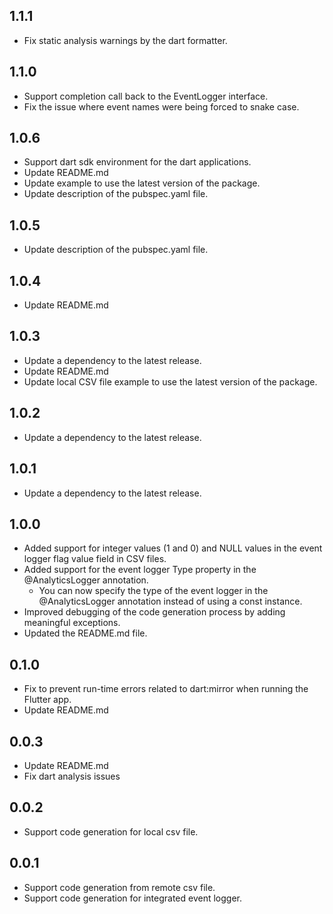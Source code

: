 ## 1.1.1
* Fix static analysis warnings by the dart formatter.

## 1.1.0
* Support completion call back to the EventLogger interface.
* Fix the issue where event names were being forced to snake case.

## 1.0.6
* Support dart sdk environment for the dart applications.
* Update README.md
* Update example to use the latest version of the package.
* Update description of the pubspec.yaml file.

## 1.0.5
* Update description of the pubspec.yaml file.

## 1.0.4
* Update README.md

## 1.0.3
* Update a dependency to the latest release.
* Update README.md
* Update local CSV file example to use the latest version of the package.

## 1.0.2
* Update a dependency to the latest release.

## 1.0.1
* Update a dependency to the latest release.

## 1.0.0
* Added support for integer values (1 and 0) and NULL values in the event logger flag value field in CSV files.
* Added support for the event logger Type property in the @AnalyticsLogger annotation.
    * You can now specify the type of the event logger in the @AnalyticsLogger annotation instead of using a const instance.
* Improved debugging of the code generation process by adding meaningful exceptions.
* Updated the README.md file.

## 0.1.0
* Fix to prevent run-time errors related to dart:mirror when running the Flutter app.
* Update README.md

## 0.0.3
* Update README.md
* Fix dart analysis issues

## 0.0.2

* Support code generation for local csv file.

## 0.0.1

* Support code generation from remote csv file.
* Support code generation for integrated event logger.
